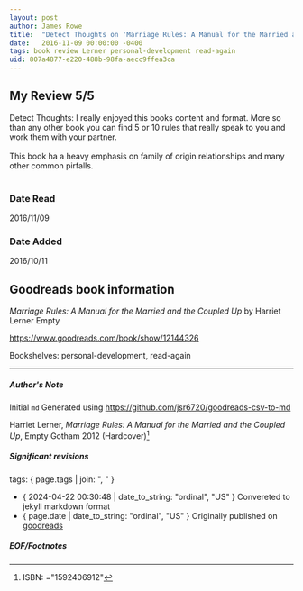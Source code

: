 ```yaml
---
layout: post
author: James Rowe
title:  "Detect Thoughts on 'Marriage Rules: A Manual for the Married and the Coupled Up'"
date:   2016-11-09 00:00:00 -0400
tags: book review Lerner personal-development read-again
uid: 807a4877-e220-488b-98fa-aecc9ffea3ca
---
```


<!-- highly dependent on how you personally use jekyll templates, and how you want this to show up -->

## My Review 5/5

Detect Thoughts: I really enjoyed this books content and format. More so than any other book you can find 5 or 10 rules that really speak to you and work them with your partner. <br/><br/>This book ha a heavy emphasis on family of origin relationships and many other common pirfalls. <br/><br/>

### Date Read
2016/11/09

### Date Added
2016/10/11

## Goodreads book information

*Marriage Rules: A Manual for the Married and the Coupled Up* by Harriet Lerner
Empty

https://www.goodreads.com/book/show/12144326

Bookshelves: personal-development, read-again

---

##### Author's Note

Initial `md` Generated using https://github.com/jsr6720/goodreads-csv-to-md

Harriet Lerner, *Marriage Rules: A Manual for the Married and the Coupled Up*, Empty Gotham 2012 (Hardcover)[^1]

##### Significant revisions

tags: { page.tags | join: ", " } <!-- todo move this somewhere -->

- { 2024-04-22 00:30:48 | date_to_string: "ordinal", "US" } Convereted to jekyll markdown format 
- { page.date | date_to_string: "ordinal", "US" } Originally published on [goodreads](https://www.goodreads.com)

##### EOF/Footnotes

[^1]: ISBN: ="1592406912"